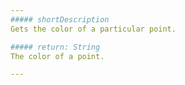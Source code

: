 ```yaml
---
##### shortDescription
Gets the color of a particular point.

##### return: String
The color of a point.

---
```

